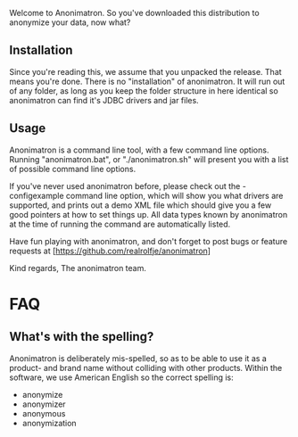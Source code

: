 Welcome to Anonimatron. So you've downloaded this 
distribution to anonymize your data, now what?

Installation
------------
Since you're reading this, we assume that you unpacked 
the release. That means you're done. There is no 
"installation" of anonimatron. It will run out of any folder, 
as long as you keep the folder structure in here identical 
so anonimatron can find it's JDBC drivers and jar files.

Usage
-----
Anonimatron is a command line tool, with a few command line
options. Running "anonimatron.bat", or "./anonimatron.sh" will
present you with a list of possible command line options.

If you've never used anonimatron before, please check out
the -configexample command line option, which will show
you what drivers are supported, and prints out a demo XML
file which should give you a few good pointers at how
to set things up. All data types known by anonimatron
at the time of running the command are automatically listed.

Have fun playing with anonimatron, and don't forget to
post bugs or feature requests at 
[https://github.com/realrolfje/anonimatron]

Kind regards,
The anonimatron team.


FAQ
===

What's with the spelling?
-------------------------
Anonimatron is deliberately mis-spelled, so as to be able to
use it as a product- and brand name without colliding with 
other products. Within the software, we use American English 
so the correct spelling is: 
 - anonymize
 - anonymizer
 - anonymous
 - anonymization
